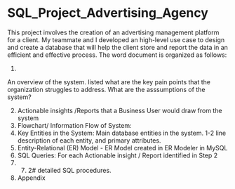 # SQL_Project_Advertising_Agency
This project involves the creation of an advertising management platform for a client. My teammate and I developed an high-level use case to design and create a database that will help the client store and report the data in an efficient and effective process.
The word document is organized as follows:

1)
An overview of the system. listed what are the key pain points that the organization struggles to address. What are the asssumptions of the system?

2) Actionable insights /Reports that a Business User would draw from the system
3) Flowchart/ Information Flow of System:
4) Key Entities in the System: Main database entities in the system. 1-2 line description of each entity, and primary attributes.
5) Entity-Relational (ER) Model - ER Model created in ER Modeler in MySQL
6) SQL Queries: For each Actionable insight / Report identified in Step 2
7) 7. 2# detailed SQL procedures.
8)  Appendix
